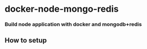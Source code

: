 # docker-node-mongo-redis
### Build node application with docker and mongodb+redis ###

## How to setup ##

